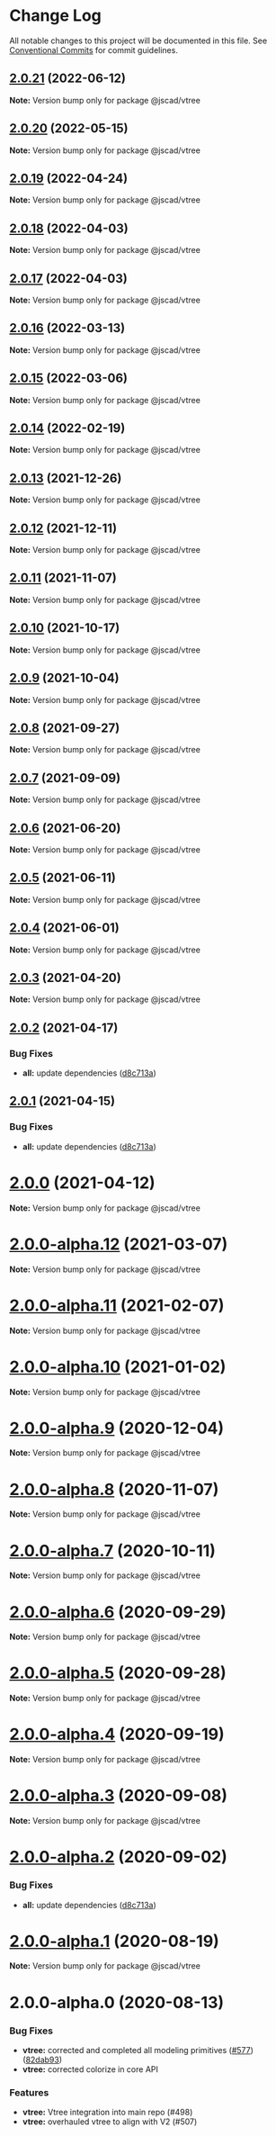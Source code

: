 # Change Log

All notable changes to this project will be documented in this file.
See [Conventional Commits](https://conventionalcommits.org) for commit guidelines.

## [2.0.21](https://github.com/jscad/OpenJSCAD.org/compare/@jscad/vtree@2.0.20...@jscad/vtree@2.0.21) (2022-06-12)

**Note:** Version bump only for package @jscad/vtree





## [2.0.20](https://github.com/jscad/OpenJSCAD.org/compare/@jscad/vtree@2.0.19...@jscad/vtree@2.0.20) (2022-05-15)

**Note:** Version bump only for package @jscad/vtree





## [2.0.19](https://github.com/jscad/OpenJSCAD.org/compare/@jscad/vtree@2.0.18...@jscad/vtree@2.0.19) (2022-04-24)

**Note:** Version bump only for package @jscad/vtree





## [2.0.18](https://github.com/jscad/OpenJSCAD.org/compare/@jscad/vtree@2.0.17...@jscad/vtree@2.0.18) (2022-04-03)

**Note:** Version bump only for package @jscad/vtree





## [2.0.17](https://github.com/jscad/OpenJSCAD.org/compare/@jscad/vtree@2.0.16...@jscad/vtree@2.0.17) (2022-04-03)

**Note:** Version bump only for package @jscad/vtree





## [2.0.16](https://github.com/jscad/OpenJSCAD.org/compare/@jscad/vtree@2.0.15...@jscad/vtree@2.0.16) (2022-03-13)

**Note:** Version bump only for package @jscad/vtree





## [2.0.15](https://github.com/jscad/OpenJSCAD.org/compare/@jscad/vtree@2.0.14...@jscad/vtree@2.0.15) (2022-03-06)

**Note:** Version bump only for package @jscad/vtree





## [2.0.14](https://github.com/jscad/OpenJSCAD.org/compare/@jscad/vtree@2.0.13...@jscad/vtree@2.0.14) (2022-02-19)

**Note:** Version bump only for package @jscad/vtree





## [2.0.13](https://github.com/jscad/OpenJSCAD.org/compare/@jscad/vtree@2.0.12...@jscad/vtree@2.0.13) (2021-12-26)

**Note:** Version bump only for package @jscad/vtree





## [2.0.12](https://github.com/jscad/OpenJSCAD.org/compare/@jscad/vtree@2.0.11...@jscad/vtree@2.0.12) (2021-12-11)

**Note:** Version bump only for package @jscad/vtree





## [2.0.11](https://github.com/jscad/OpenJSCAD.org/compare/@jscad/vtree@2.0.10...@jscad/vtree@2.0.11) (2021-11-07)

**Note:** Version bump only for package @jscad/vtree





## [2.0.10](https://github.com/jscad/OpenJSCAD.org/compare/@jscad/vtree@2.0.9...@jscad/vtree@2.0.10) (2021-10-17)

**Note:** Version bump only for package @jscad/vtree





## [2.0.9](https://github.com/jscad/OpenJSCAD.org/compare/@jscad/vtree@2.0.8...@jscad/vtree@2.0.9) (2021-10-04)

**Note:** Version bump only for package @jscad/vtree





## [2.0.8](https://github.com/jscad/OpenJSCAD.org/compare/@jscad/vtree@2.0.7...@jscad/vtree@2.0.8) (2021-09-27)

**Note:** Version bump only for package @jscad/vtree





## [2.0.7](https://github.com/jscad/OpenJSCAD.org/compare/@jscad/vtree@2.0.6...@jscad/vtree@2.0.7) (2021-09-09)

**Note:** Version bump only for package @jscad/vtree





## [2.0.6](https://github.com/jscad/OpenJSCAD.org/compare/@jscad/vtree@2.0.5...@jscad/vtree@2.0.6) (2021-06-20)

**Note:** Version bump only for package @jscad/vtree





## [2.0.5](https://github.com/jscad/OpenJSCAD.org/compare/@jscad/vtree@2.0.4...@jscad/vtree@2.0.5) (2021-06-11)

**Note:** Version bump only for package @jscad/vtree





## [2.0.4](https://github.com/jscad/OpenJSCAD.org/compare/@jscad/vtree@2.0.3...@jscad/vtree@2.0.4) (2021-06-01)

**Note:** Version bump only for package @jscad/vtree





## [2.0.3](https://github.com/jscad/OpenJSCAD.org/compare/@jscad/vtree@2.0.2...@jscad/vtree@2.0.3) (2021-04-20)

**Note:** Version bump only for package @jscad/vtree





## [2.0.2](https://github.com/jscad/OpenJSCAD.org/compare/@jscad/vtree@2.0.0-alpha.0...@jscad/vtree@2.0.2) (2021-04-17)


### Bug Fixes

* **all:** update dependencies ([d8c713a](https://github.com/jscad/OpenJSCAD.org/commit/d8c713a933b97a6d179ed3d3e923e188e334f99e))





## [2.0.1](https://github.com/jscad/OpenJSCAD.org/compare/@jscad/vtree@2.0.0-alpha.0...@jscad/vtree@2.0.1) (2021-04-15)


### Bug Fixes

* **all:** update dependencies ([d8c713a](https://github.com/jscad/OpenJSCAD.org/commit/d8c713a933b97a6d179ed3d3e923e188e334f99e))





# [2.0.0](https://github.com/jscad/OpenJSCAD.org/compare/@jscad/vtree@2.0.0-alpha.12...@jscad/vtree@2.0.0) (2021-04-12)

**Note:** Version bump only for package @jscad/vtree





# [2.0.0-alpha.12](https://github.com/jscad/OpenJSCAD.org/compare/@jscad/vtree@2.0.0-alpha.11...@jscad/vtree@2.0.0-alpha.12) (2021-03-07)

**Note:** Version bump only for package @jscad/vtree





# [2.0.0-alpha.11](https://github.com/jscad/OpenJSCAD.org/compare/@jscad/vtree@2.0.0-alpha.10...@jscad/vtree@2.0.0-alpha.11) (2021-02-07)

**Note:** Version bump only for package @jscad/vtree





# [2.0.0-alpha.10](https://github.com/jscad/OpenJSCAD.org/compare/@jscad/vtree@2.0.0-alpha.9...@jscad/vtree@2.0.0-alpha.10) (2021-01-02)

**Note:** Version bump only for package @jscad/vtree





# [2.0.0-alpha.9](https://github.com/jscad/OpenJSCAD.org/compare/@jscad/vtree@2.0.0-alpha.8...@jscad/vtree@2.0.0-alpha.9) (2020-12-04)

**Note:** Version bump only for package @jscad/vtree





# [2.0.0-alpha.8](https://github.com/jscad/OpenJSCAD.org/compare/@jscad/vtree@2.0.0-alpha.7...@jscad/vtree@2.0.0-alpha.8) (2020-11-07)

**Note:** Version bump only for package @jscad/vtree





# [2.0.0-alpha.7](https://github.com/jscad/OpenJSCAD.org/compare/@jscad/vtree@2.0.0-alpha.6...@jscad/vtree@2.0.0-alpha.7) (2020-10-11)

**Note:** Version bump only for package @jscad/vtree





# [2.0.0-alpha.6](https://github.com/jscad/OpenJSCAD.org/compare/@jscad/vtree@2.0.0-alpha.5...@jscad/vtree@2.0.0-alpha.6) (2020-09-29)

**Note:** Version bump only for package @jscad/vtree





# [2.0.0-alpha.5](https://github.com/jscad/OpenJSCAD.org/compare/@jscad/vtree@2.0.0-alpha.4...@jscad/vtree@2.0.0-alpha.5) (2020-09-28)

**Note:** Version bump only for package @jscad/vtree





# [2.0.0-alpha.4](https://github.com/jscad/OpenJSCAD.org/compare/@jscad/vtree@2.0.0-alpha.3...@jscad/vtree@2.0.0-alpha.4) (2020-09-19)

**Note:** Version bump only for package @jscad/vtree





# [2.0.0-alpha.3](https://github.com/jscad/OpenJSCAD.org/compare/@jscad/vtree@2.0.0-alpha.2...@jscad/vtree@2.0.0-alpha.3) (2020-09-08)

**Note:** Version bump only for package @jscad/vtree





# [2.0.0-alpha.2](https://github.com/jscad/OpenJSCAD.org/compare/@jscad/vtree@2.0.0-alpha.1...@jscad/vtree@2.0.0-alpha.2) (2020-09-02)


### Bug Fixes

* **all:** update dependencies ([d8c713a](https://github.com/jscad/OpenJSCAD.org/commit/d8c713a933b97a6d179ed3d3e923e188e334f99e))





# [2.0.0-alpha.1](https://github.com/jscad/OpenJSCAD.org/compare/@jscad/vtree@2.0.0-alpha.0...@jscad/vtree@2.0.0-alpha.1) (2020-08-19)

**Note:** Version bump only for package @jscad/vtree





# 2.0.0-alpha.0 (2020-08-13)


### Bug Fixes

* **vtree:** corrected and completed all modeling primitives ([#577](https://github.com/jscad/OpenJSCAD.org/issues/577)) ([82dab93](https://github.com/jscad/OpenJSCAD.org/commit/82dab93e8ad0d71a325a6ce6dfac5ce19a095984))
* **vtree:** corrected colorize in core API


### Features

* **vtree:** Vtree integration into main repo (#498)
* **vtree:** overhauled vtree to align with V2 (#507)
